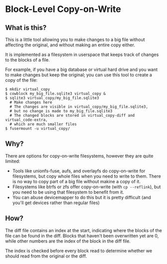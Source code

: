 Block-Level Copy-on-Write
=========================

What is this?
-------------

This is a little tool allowing you to make changes to a big file without affecting the original, and without making an entire copy either.

It is implemented as a filesystem in userspace that keeps track of changes to the blocks of a file.

For example, if you have a big database or virtual hard drive and you want to make changes but keep the original; you can use this tool to create a copy of the file:

```
$ mkdir virtual_copy
$ cowblock my_big_file.sqlite3 virtual_copy &
$ sqlite3 virtual_copy/my_big_file.sqlite3
  # Make changes here
  # The changes are visible in virtual_copy/my_big_file.sqlite3,
  # but no change is made to my_big_file.sqlite3
  # The changed blocks are stored in virtual_copy-diff and virtual_code-extra,
  # which are much smaller files
$ fusermount -u virtual_copy/
```

Why?
----

There are options for copy-on-write filesystems, however they are quite limited:

* Tools like unionfs-fuse, aufs, and overlayfs do copy-on-write for filesystems, but copy whole files when you need to write to them. There is no way to copy part of a big file without makine a copy of it.
* Filesystems like btrfs or zfs offer copy-on-write (with `cp --reflink`), but you need to be using that filesystem to benefit from it.
* You can abuse devicemapper to do this but it is pretty difficult (and you'll get devices rather than regular files)

How?
----

The diff file contains an index at the start, indicating where the blocks of the file can be found in the diff. Blocks that haven't been overwritten yet are 0, while other numbers are the index of the block in the diff file.

The index is checked before every block read to determine whether we should read from the original or the diff.
